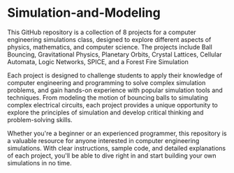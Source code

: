 # Simulation-and-Modeling
This GitHub repository is a collection of 8 projects for a computer engineering simulations class, designed to explore different aspects of physics, mathematics, and computer science. The projects include Ball Bouncing, Gravitational Physics, Planetary Orbits, Crystal Lattices, Cellular Automata, Logic Networks, SPICE, and a Forest Fire Simulation

Each project is designed to challenge students to apply their knowledge of computer engineering and programming to solve complex simulation problems, and gain hands-on experience with popular simulation tools and techniques. From modeling the motion of bouncing balls to simulating complex electrical circuits, each project provides a unique opportunity to explore the principles of simulation and develop critical thinking and problem-solving skills.

Whether you're a beginner or an experienced programmer, this repository is a valuable resource for anyone interested in computer engineering simulations. With clear instructions, sample code, and detailed explanations of each project, you'll be able to dive right in and start building your own simulations in no time.

